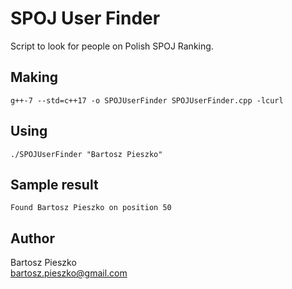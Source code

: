 # SPOJ User Finder
Script to look for people on Polish SPOJ Ranking.

## Making
```
g++-7 --std=c++17 -o SPOJUserFinder SPOJUserFinder.cpp -lcurl
```

## Using
```
./SPOJUserFinder "Bartosz Pieszko"
```

## Sample result
```
Found Bartosz Pieszko on position 50
```
## Author
Bartosz Pieszko<br/>
bartosz.pieszko@gmail.com
